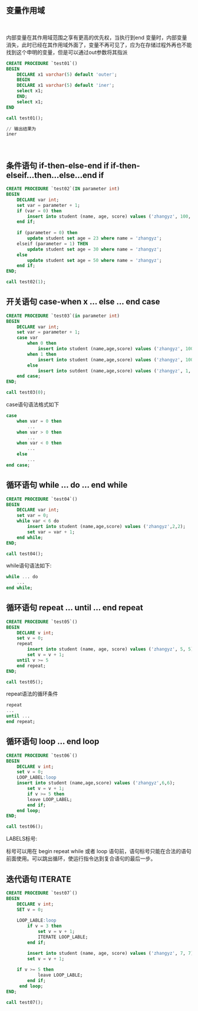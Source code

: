 
## 变量作用域

<br/>

内部变量在其作用域范围之享有更高的优先权，当执行到end 变量时，内部变量消失，此时已经在其作用域外面了，变量不再可见了，应为在存储过程外再也不能找到这个申明的变量，但是可以通过out参数将其指派

```sql
CREATE PROCEDURE `test01`()
BEGIN
    DECLARE x1 varchar(5) default 'outer';
    BEGIN
	DECLARE x1 varchar(5) default 'iner';
	select x1;
    END;
    select x1;
END

call test01();

// 输出结果为
iner
```

<br/>

## 条件语句 if-then-else-end if  if-then-elseif...then...else...end if

```sql
CREATE PROCEDURE `test02`(IN parameter int)
BEGIN
    DECLARE var int;
    set var = parameter + 1;
    if (var = 0) then
        insert into student (name, age, score) values ('zhangyz', 100, 100);
    end if;
    
    if (parameter = 0) then
        update student set age = 23 where name = 'zhangyz';
    elseif (parameter = 1) THEN
        update student set age = 30 where name = 'zhangyz';
    else 
        update student set age = 50 where name = 'zhangyz';
    end if;
END;

call test02(1);
```

## 开关语句 case-when x ... else ... end case

```sql
CREATE PROCEDURE `test03`(in parameter int)
BEGIN
    DECLARE var int;
    set var = parameter + 1;
    case var
        when 0 then 
            insert into student (name,age,score) values ('zhangyz', 100, 100);
        when 1 then 
            insert into student (name,age,score) values ('zhangyz', 100, 100);
        else
            insert into sutdent (name,age,score) values ('zhangyz', 1, 1);
    end case;
END;

call test03(0);
```

case语句语法格式如下

```sql
case
    when var = 0 then
        ...
    when var > 0 then
        ...
    when var < 0 then
        ...
    else
        ...
end case;
```

## 循环语句 while ... do ... end while

```sql
CREATE PROCEDURE `test04`()
BEGIN
    DECLARE var int;
    set var = 0;
    while var < 6 do
        insert into student (name,age,score) values ('zhangyz',2,2);
        set var = var + 1;
    end while;
END;

call test04();
```

while语句语法如下:

```sql
while ... do
    ...
end while;
```

## 循环语句 repeat ... until ... end repeat

```sql
CREATE PROCEDURE `test05`()
BEGIN
    DECLARE v int;
    set v = 0;
    repeat 
        insert into student (name, age, score) values ('zhangyz', 5, 5);
        set v = v + 1;
    until v >= 5
    end repeat;
END;

call test05();
```

repeat语法的循环条件

```sql
repeat
...
until ...
end repeat;
```

## 循环语句 loop ... end loop

```sql
CREATE PROCEDURE `test06`()
BEGIN
    DECLARE v int;
    set v = 0;
    LOOP_LABEL:loop 
	insert into student (name,age,score) values ('zhangyz',6,6);
        set v = v + 1;
        if v >= 5 then 
	    leave LOOP_LABEL;
        end if;
    end loop;
END;

call test06();
```

LABELS标号:

标号可以用在 begin repeat while 或者 loop 语句前，语句标号只能在合法的语句前面使用。可以跳出循环，使运行指令达到复合语句的最后一步。

## 迭代语句 ITERATE

```sql
CREATE PROCEDURE `test07`()
BEGIN 
    DECLARE v int;
    SET v = 0;
    
    LOOP_LABLE:loop
        if v = 3 then 
            set v = v + 1;
            ITERATE LOOP_LABLE;
        end if;

        insert into student (name, age, score) values ('zhangyz', 7, 7);
        set v = v + 1;
        
	if v >= 5 then 
            leave LOOP_LABLE;
        end if;
     end loop;
END;  

call test07();
```
